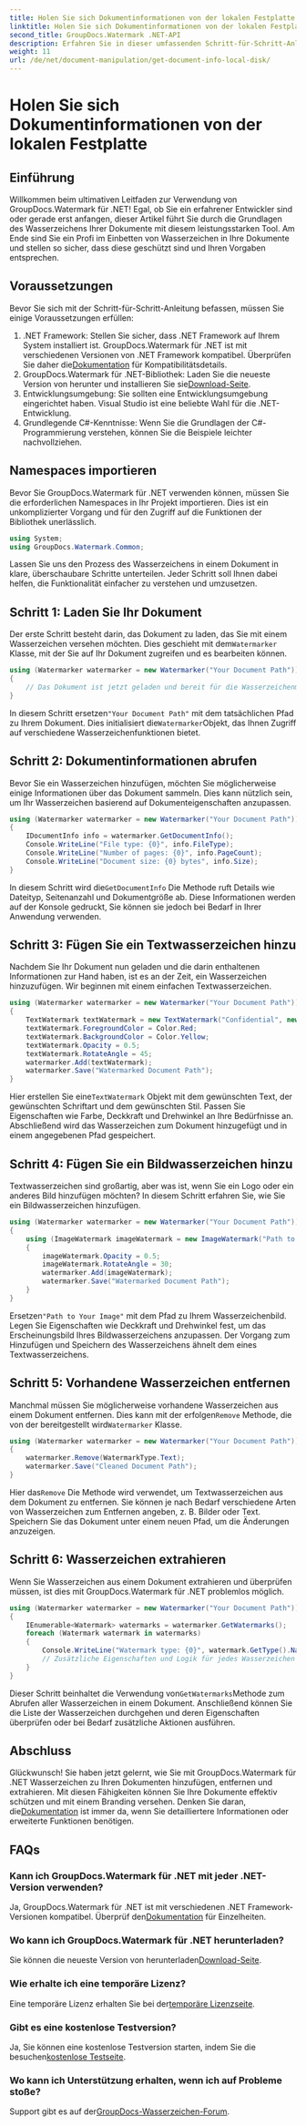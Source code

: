 ```yaml
---
title: Holen Sie sich Dokumentinformationen von der lokalen Festplatte
linktitle: Holen Sie sich Dokumentinformationen von der lokalen Festplatte
second_title: GroupDocs.Watermark .NET-API
description: Erfahren Sie in dieser umfassenden Schritt-für-Schritt-Anleitung, wie Sie mit GroupDocs Watermark für .NET Wasserzeichen in Dokumenten hinzufügen, entfernen und extrahieren.
weight: 11
url: /de/net/document-manipulation/get-document-info-local-disk/
---
```


# Holen Sie sich Dokumentinformationen von der lokalen Festplatte

## Einführung
Willkommen beim ultimativen Leitfaden zur Verwendung von GroupDocs.Watermark für .NET! Egal, ob Sie ein erfahrener Entwickler sind oder gerade erst anfangen, dieser Artikel führt Sie durch die Grundlagen des Wasserzeichens Ihrer Dokumente mit diesem leistungsstarken Tool. Am Ende sind Sie ein Profi im Einbetten von Wasserzeichen in Ihre Dokumente und stellen so sicher, dass diese geschützt sind und Ihren Vorgaben entsprechen.
## Voraussetzungen
Bevor Sie sich mit der Schritt-für-Schritt-Anleitung befassen, müssen Sie einige Voraussetzungen erfüllen:
1.  .NET Framework: Stellen Sie sicher, dass .NET Framework auf Ihrem System installiert ist. GroupDocs.Watermark für .NET ist mit verschiedenen Versionen von .NET Framework kompatibel. Überprüfen Sie daher die[Dokumentation](https://tutorials.groupdocs.com/Watermark/net/) für Kompatibilitätsdetails.
2.  GroupDocs.Watermark für .NET-Bibliothek: Laden Sie die neueste Version von herunter und installieren Sie sie[Download-Seite](https://releases.groupdocs.com/Watermark/net/).
3. Entwicklungsumgebung: Sie sollten eine Entwicklungsumgebung eingerichtet haben. Visual Studio ist eine beliebte Wahl für die .NET-Entwicklung.
4. Grundlegende C#-Kenntnisse: Wenn Sie die Grundlagen der C#-Programmierung verstehen, können Sie die Beispiele leichter nachvollziehen.
## Namespaces importieren
Bevor Sie GroupDocs.Watermark für .NET verwenden können, müssen Sie die erforderlichen Namespaces in Ihr Projekt importieren. Dies ist ein unkomplizierter Vorgang und für den Zugriff auf die Funktionen der Bibliothek unerlässlich.
```csharp
using System;
using GroupDocs.Watermark.Common;
```
Lassen Sie uns den Prozess des Wasserzeichens in einem Dokument in klare, überschaubare Schritte unterteilen. Jeder Schritt soll Ihnen dabei helfen, die Funktionalität einfacher zu verstehen und umzusetzen.
## Schritt 1: Laden Sie Ihr Dokument
 Der erste Schritt besteht darin, das Dokument zu laden, das Sie mit einem Wasserzeichen versehen möchten. Dies geschieht mit dem`Watermarker` Klasse, mit der Sie auf Ihr Dokument zugreifen und es bearbeiten können.
```csharp
using (Watermarker watermarker = new Watermarker("Your Document Path"))
{
    // Das Dokument ist jetzt geladen und bereit für die Wasserzeichenmarkierung
}
```
 In diesem Schritt ersetzen`"Your Document Path"` mit dem tatsächlichen Pfad zu Ihrem Dokument. Dies initialisiert die`Watermarker`Objekt, das Ihnen Zugriff auf verschiedene Wasserzeichenfunktionen bietet.
## Schritt 2: Dokumentinformationen abrufen
Bevor Sie ein Wasserzeichen hinzufügen, möchten Sie möglicherweise einige Informationen über das Dokument sammeln. Dies kann nützlich sein, um Ihr Wasserzeichen basierend auf Dokumenteigenschaften anzupassen.

```csharp
using (Watermarker watermarker = new Watermarker("Your Document Path"))
{
    IDocumentInfo info = watermarker.GetDocumentInfo();
    Console.WriteLine("File type: {0}", info.FileType);
    Console.WriteLine("Number of pages: {0}", info.PageCount);
    Console.WriteLine("Document size: {0} bytes", info.Size);
}
```
 In diesem Schritt wird die`GetDocumentInfo` Die Methode ruft Details wie Dateityp, Seitenanzahl und Dokumentgröße ab. Diese Informationen werden auf der Konsole gedruckt, Sie können sie jedoch bei Bedarf in Ihrer Anwendung verwenden.
## Schritt 3: Fügen Sie ein Textwasserzeichen hinzu
Nachdem Sie Ihr Dokument nun geladen und die darin enthaltenen Informationen zur Hand haben, ist es an der Zeit, ein Wasserzeichen hinzuzufügen. Wir beginnen mit einem einfachen Textwasserzeichen.

```csharp
using (Watermarker watermarker = new Watermarker("Your Document Path"))
{
    TextWatermark textWatermark = new TextWatermark("Confidential", new Font("Arial", 36));
    textWatermark.ForegroundColor = Color.Red;
    textWatermark.BackgroundColor = Color.Yellow;
    textWatermark.Opacity = 0.5;
    textWatermark.RotateAngle = 45;
    watermarker.Add(textWatermark);
    watermarker.Save("Watermarked Document Path");
}
```
 Hier erstellen Sie eine`TextWatermark` Objekt mit dem gewünschten Text, der gewünschten Schriftart und dem gewünschten Stil. Passen Sie Eigenschaften wie Farbe, Deckkraft und Drehwinkel an Ihre Bedürfnisse an. Abschließend wird das Wasserzeichen zum Dokument hinzugefügt und in einem angegebenen Pfad gespeichert.
## Schritt 4: Fügen Sie ein Bildwasserzeichen hinzu
Textwasserzeichen sind großartig, aber was ist, wenn Sie ein Logo oder ein anderes Bild hinzufügen möchten? In diesem Schritt erfahren Sie, wie Sie ein Bildwasserzeichen hinzufügen.

```csharp
using (Watermarker watermarker = new Watermarker("Your Document Path"))
{
    using (ImageWatermark imageWatermark = new ImageWatermark("Path to Your Image"))
    {
        imageWatermark.Opacity = 0.5;
        imageWatermark.RotateAngle = 30;
        watermarker.Add(imageWatermark);
        watermarker.Save("Watermarked Document Path");
    }
}
```
 Ersetzen`"Path to Your Image"` mit dem Pfad zu Ihrem Wasserzeichenbild. Legen Sie Eigenschaften wie Deckkraft und Drehwinkel fest, um das Erscheinungsbild Ihres Bildwasserzeichens anzupassen. Der Vorgang zum Hinzufügen und Speichern des Wasserzeichens ähnelt dem eines Textwasserzeichens.
## Schritt 5: Vorhandene Wasserzeichen entfernen
 Manchmal müssen Sie möglicherweise vorhandene Wasserzeichen aus einem Dokument entfernen. Dies kann mit der erfolgen`Remove` Methode, die von der bereitgestellt wird`Watermarker` Klasse.

```csharp
using (Watermarker watermarker = new Watermarker("Your Document Path"))
{
    watermarker.Remove(WatermarkType.Text);
    watermarker.Save("Cleaned Document Path");
}
```
 Hier das`Remove` Die Methode wird verwendet, um Textwasserzeichen aus dem Dokument zu entfernen. Sie können je nach Bedarf verschiedene Arten von Wasserzeichen zum Entfernen angeben, z. B. Bilder oder Text. Speichern Sie das Dokument unter einem neuen Pfad, um die Änderungen anzuzeigen.
## Schritt 6: Wasserzeichen extrahieren
Wenn Sie Wasserzeichen aus einem Dokument extrahieren und überprüfen müssen, ist dies mit GroupDocs.Watermark für .NET problemlos möglich.

```csharp
using (Watermarker watermarker = new Watermarker("Your Document Path"))
{
    IEnumerable<Watermark> watermarks = watermarker.GetWatermarks();
    foreach (Watermark watermark in watermarks)
    {
        Console.WriteLine("Watermark type: {0}", watermark.GetType().Name);
        // Zusätzliche Eigenschaften und Logik für jedes Wasserzeichen
    }
}
```
 Dieser Schritt beinhaltet die Verwendung von`GetWatermarks`Methode zum Abrufen aller Wasserzeichen in einem Dokument. Anschließend können Sie die Liste der Wasserzeichen durchgehen und deren Eigenschaften überprüfen oder bei Bedarf zusätzliche Aktionen ausführen.
## Abschluss
 Glückwunsch! Sie haben jetzt gelernt, wie Sie mit GroupDocs.Watermark für .NET Wasserzeichen zu Ihren Dokumenten hinzufügen, entfernen und extrahieren. Mit diesen Fähigkeiten können Sie Ihre Dokumente effektiv schützen und mit einem Branding versehen. Denken Sie daran, die[Dokumentation](https://tutorials.groupdocs.com/Watermark/net/) ist immer da, wenn Sie detailliertere Informationen oder erweiterte Funktionen benötigen.
## FAQs
### Kann ich GroupDocs.Watermark für .NET mit jeder .NET-Version verwenden?
 Ja, GroupDocs.Watermark für .NET ist mit verschiedenen .NET Framework-Versionen kompatibel. Überprüf den[Dokumentation](https://tutorials.groupdocs.com/Watermark/net/) für Einzelheiten.
### Wo kann ich GroupDocs.Watermark für .NET herunterladen?
 Sie können die neueste Version von herunterladen[Download-Seite](https://releases.groupdocs.com/Watermark/net/).
### Wie erhalte ich eine temporäre Lizenz?
 Eine temporäre Lizenz erhalten Sie bei der[temporäre Lizenzseite](https://purchase.groupdocs.com/temporary-license/).
### Gibt es eine kostenlose Testversion?
 Ja, Sie können eine kostenlose Testversion starten, indem Sie die besuchen[kostenlose Testseite](https://releases.groupdocs.com/).
### Wo kann ich Unterstützung erhalten, wenn ich auf Probleme stoße?
 Support gibt es auf der[GroupDocs-Wasserzeichen-Forum](https://forum.groupdocs.com/c/watermark/19).